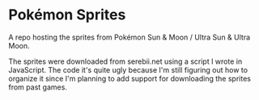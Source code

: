 # Pokémon Sprites

A repo hosting the sprites from Pokémon Sun & Moon / Ultra Sun & Ultra Moon.

The sprites were downloaded from serebii.net using a script I wrote in JavaScript. The code it's quite ugly because I'm still figuring out how to organize it since I'm planning to add support for downloading the sprites from past games.